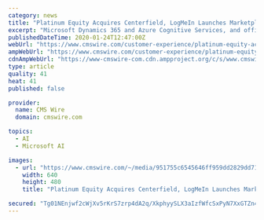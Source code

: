 ```yaml
---
category: news
title: "Platinum Equity Acquires Centerfield, LogMeIn Launches Marketplace, More News"
excerpt: "Microsoft Dynamics 365 and Azure Cognitive Services, and officials promised more information about these upcoming integrations later this year. Headquartered in Daly City, Calif., Genesys has more ..."
publishedDateTime: 2020-01-24T12:47:00Z
webUrl: "https://www.cmswire.com/customer-experience/platinum-equity-acquires-centerfield-logmein-launches-marketplace-more-news/"
ampWebUrl: "https://www.cmswire.com/customer-experience/platinum-equity-acquires-centerfield-logmein-launches-marketplace-more-news/amp/"
cdnAmpWebUrl: "https://www-cmswire-com.cdn.ampproject.org/c/s/www.cmswire.com/customer-experience/platinum-equity-acquires-centerfield-logmein-launches-marketplace-more-news/amp/"
type: article
quality: 41
heat: 41
published: false

provider:
  name: CMS Wire
  domain: cmswire.com

topics:
  - AI
  - Microsoft AI

images:
  - url: "https://www.cmswire.com/~/media/951755c6545646ff959dd2829dd71ecd.jpg?mw=1024&hash=90E8FD4CBF33B2AD8D5DCEEF05E2F15103D67212"
    width: 640
    height: 480
    title: "Platinum Equity Acquires Centerfield, LogMeIn Launches Marketplace, More News"

secured: "Tg01NEnjwf2cWjXv5rKrS7zrp4dA2q/XkphyySLX3aIzfWfcSxPyN7XxGTZn47A0bWYRimv9aJfxg6l0bDjIMrIEhqrC1RKX8CFPNPJRVRcYHohtaQQPqmy7FxpIxbTXsaTQPT6Hyif4GQBnnNYJTykCPtwisnsaMNlJmfMDuRHkF2rs4KDlFvu+6FdqQpDFBLNcEIzloUYv+76jBAG2R7s5OhHqLbqytWuq8mQdg9L6G/GeiXg3fD0SmsZ2j+H++H9WkYFo2vcDpN/YammhS2kcMBzXuJGSKAtGeLr0Q91DUNrMAsDfWqKVe1y9J3OE;LkSioYISbJJcPhgYpCEq6w=="
---
```


